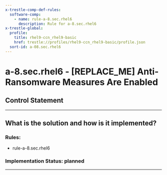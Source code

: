 ```yaml
---
x-trestle-comp-def-rules:
  software-comp:
    - name: rule-a-8.sec.rhel6
      description: Rule for a-8.sec.rhel6
x-trestle-global:
  profile:
    title: rhel9-ccn_rhel9-basic
    href: trestle://profiles/rhel9-ccn_rhel9-basic/profile.json
  sort-id: a-08.sec.rhel6
---
```


# a-8.sec.rhel6 - \[REPLACE_ME\] Anti-Ransomware Measures Are Enabled

## Control Statement

______________________________________________________________________

## What is the solution and how is it implemented?

<!-- For implementation status enter one of: implemented, partial, planned, alternative, not-applicable -->

<!-- Note that the list of rules under ### Rules: is read-only and changes will not be captured after assembly to JSON -->

<!-- Add control implementation description here for control: a-8.sec.rhel6 -->

### Rules:

  - rule-a-8.sec.rhel6

### Implementation Status: planned

______________________________________________________________________
